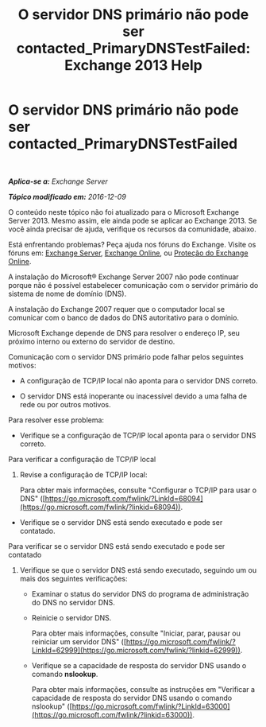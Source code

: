 ﻿---
title: 'O servidor DNS primário não pode ser contacted_PrimaryDNSTestFailed: Exchange 2013 Help'
TOCTitle: O servidor DNS primário não pode ser contacted_PrimaryDNSTestFailed
ms:assetid: 5b39cb64-c8f1-4fd3-843b-ecd23f99fe3a
ms:mtpsurl: https://technet.microsoft.com/pt-br/library/ms.exch.setupreadiness.primarydnstestfailed(v=EXCHG.150)
ms:contentKeyID: 50485676
ms.date: 05/22/2018
mtps_version: v=EXCHG.150
ms.translationtype: MT
---

# O servidor DNS primário não pode ser contacted\_PrimaryDNSTestFailed

 

_**Aplica-se a:** Exchange Server_

_**Tópico modificado em:** 2016-12-09_

O conteúdo neste tópico não foi atualizado para o Microsoft Exchange Server 2013. Mesmo assim, ele ainda pode se aplicar ao Exchange 2013. Se você ainda precisar de ajuda, verifique os recursos da comunidade, abaixo.

Está enfrentando problemas? Peça ajuda nos fóruns do Exchange. Visite os fóruns em: [Exchange Server](https://go.microsoft.com/fwlink/p/?linkid=60612), [Exchange Online](https://go.microsoft.com/fwlink/p/?linkid=267542), ou [Proteção do Exchange Online](https://go.microsoft.com/fwlink/p/?linkid=285351).

A instalação do Microsoft® Exchange Server 2007 não pode continuar porque não é possível estabelecer comunicação com o servidor primário do sistema de nome de domínio (DNS).

A instalação do Exchange 2007 requer que o computador local se comunicar com o banco de dados do DNS autoritativo para o domínio.

Microsoft Exchange depende de DNS para resolver o endereço IP, seu próximo interno ou externo do servidor de destino.

Comunicação com o servidor DNS primário pode falhar pelos seguintes motivos:

  - A configuração de TCP/IP local não aponta para o servidor DNS correto.

  - O servidor DNS está inoperante ou inacessível devido a uma falha de rede ou por outros motivos.

Para resolver esse problema:

  - Verifique se a configuração de TCP/IP local aponta para o servidor DNS correto.

Para verificar a configuração de TCP/IP local

1.  Revise a configuração de TCP/IP local:
    
    Para obter mais informações, consulte "Configurar o TCP/IP para usar o DNS" ([https://go.microsoft.com/fwlink/?LinkId=68094](https://go.microsoft.com/fwlink/?linkid=68094)).

<!-- end list -->

  - Verifique se o servidor DNS está sendo executado e pode ser contatado.

Para verificar se o servidor DNS está sendo executado e pode ser contatado

1.  Verifique se que o servidor DNS está sendo executado, seguindo um ou mais dos seguintes verificações:
    
      - Examinar o status do servidor DNS do programa de administração do DNS no servidor DNS.
    
      - Reinicie o servidor DNS.
        
        Para obter mais informações, consulte "Iniciar, parar, pausar ou reiniciar um servidor DNS" ([https://go.microsoft.com/fwlink/?LinkId=62999](https://go.microsoft.com/fwlink/?linkid=62999)).
    
      - Verifique se a capacidade de resposta do servidor DNS usando o comando **nslookup**.
        
        Para obter mais informações, consulte as instruções em "Verificar a capacidade de resposta do servidor DNS usando o comando nslookup" ([https://go.microsoft.com/fwlink/?LinkId=63000](https://go.microsoft.com/fwlink/?linkid=63000)).

